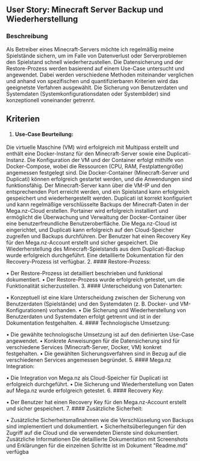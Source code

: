 ## User Story: Minecraft Server Backup und Wiederherstellung

### Beschreibung

Als Betreiber eines Minecraft-Servers möchte ich regelmäßig meine Spielstände sichern, um im Falle von Datenverlust oder Serverproblemen den Spielstand schnell wiederherzustellen. Die Datensicherung und der Restore-Prozess werden basierend auf einem Use-Case untersucht und angewendet. Dabei werden verschiedene Methoden miteinander verglichen und anhand von spezifischen und quantifizierbaren Kriterien wird das geeignetste Verfahren ausgewählt. Die Sicherung von Benutzerdaten und Systemdaten (Systemkonfigurationsdaten oder Systembilder) sind konzeptionell voneinander getrennt.

## Kriterien

1. #### Use-Case Beurteilung:

Die virtuelle Maschine (VM) wird erfolgreich mit Multipass erstellt und enthält eine Docker-Instanz für den Minecraft-Server sowie eine Duplicati-Instanz.
Die Konfiguration der VM und der Container erfolgt mithilfe von Docker-Compose, wobei die Ressourcen (CPU, RAM, Festplattengröße) angemessen festgelegt sind.
Die Docker-Container (Minecraft-Server und Duplicati) können erfolgreich gestartet werden, und die Anwendungen sind funktionsfähig.
Der Minecraft-Server kann über die VM-IP und den entsprechenden Port erreicht werden, und ein Spielstand kann erfolgreich gespeichert und wiederhergestellt werden.
Duplicati ist korrekt konfiguriert und kann regelmäßige verschlüsselte Backups der Minecraft-Daten in der Mega.nz-Cloud erstellen.
Portainer wird erfolgreich installiert und ermöglicht die Überwachung und Verwaltung der Docker-Container über eine benutzerfreundliche Benutzeroberfläche.
Die Mega.nz-Cloud ist eingerichtet, und Duplicati kann erfolgreich auf den Cloud-Speicher zugreifen und Backups durchführen.
Der Benutzer hat einen Recovery Key für den Mega.nz-Account erstellt und sicher gespeichert.
Die Wiederherstellung des Minecraft-Spielstands aus dem Duplicati-Backup wurde erfolgreich durchgeführt.
Eine detaillierte Dokumentation für den Recovery-Prozess ist verfügbar.
2.	#### Restore-Prozess:

•	Der Restore-Prozess ist detailliert beschrieben und funktional dokumentiert.
•	Der Restore-Prozess wurde erfolgreich getestet, um die Funktionalität sicherzustellen.
3.	#### Unterscheidung von Datenarten:

•	Konzeptuell ist eine klare Unterscheidung zwischen der Sicherung von Benutzerdaten (Spielstände) und den Systemdaten (z. B. Docker- und VM-Konfigurationen) vorhanden.
•	Die Sicherung und Wiederherstellung von Benutzerdaten und Systemdaten erfolgt getrennt und ist in der Dokumentation festgehalten.
4.	#### Technologische Umsetzung:

•	Die gewählte technologische Umsetzung ist auf den definierten Use-Case angewendet.
•	Konkrete Anweisungen für die Datensicherung sind für verschiedene Services (Minecraft-Server, Docker, VM) konkret festgehalten.
•	Die gewählten Sicherungsverfahren sind in Bezug auf die verschiedenen Services angemessen begründet.
5.	#### Mega.nz Integration:

•	Die Integration von Mega.nz als Cloud-Speicher für Duplicati ist erfolgreich durchgeführt.
•	Die Sicherung und Wiederherstellung von Daten auf Mega.nz wurde erfolgreich getestet.
6.	#### Recovery Key:

•	Der Benutzer hat einen Recovery Key für den Mega.nz-Account erstellt und sicher gespeichert.
7.	#### Zusätzliche Sicherheit:

•	Zusätzliche Sicherheitsmaßnahmen wie die Verschlüsselung von Backups sind implementiert und dokumentiert.
•	Sicherheitsüberlegungen für den Zugriff auf die Cloud und die verwendeten Dienste sind dokumentiert.
Zusätzliche Informationen
Die detaillierte Dokumentation mit Screenshots und Erklärungen für die einzelnen Schritte ist im Dokument "Readme.md" verfügba
